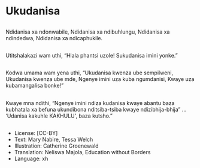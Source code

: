 # Ukudanisa

##
Ndidanisa xa
ndonwabile,
Ndidanisa xa
ndibuhlungu,
Ndidanisa xa
ndindedwa,
Ndidanisa xa
ndicaphukile.

##
Utitshalakazi wam uthi,
“Hlala phantsi uzole!
Sukudanisa imini
yonke.”

##
Kodwa umama wam
yena uthi,
“Ukudanisa kwenza ube
sempilweni,
Ukudanisa kwenza ube
mde,
Ngenye imini uza kuba
ngumdanisi,
Kwaye uza
kubamangalisa bonke!”

##
Kwaye mna ndithi,
“Ngenye imini ndiza
kudanisa kwaye abantu
baza kubhatala
xa befuna ukundibona
nditsiba-tsiba
kwaye ndizibhija-bhija”
...
‘Udanisa kakuhle
KAKHULU', baza
kutsho.”

##

##
* License: [CC-BY]
* Text: Mary Nabire, Tessa Welch
* Illustration: Catherine Groenewald
* Translation: Neliswa Majola, Education without
Borders
* Language: xh
